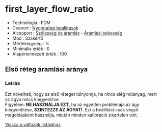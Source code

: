 # first\_layer\_flow\_ratio

* Technológia : FDM
* Csoport : [Nyomtatási beállítások](../../../konfig/print_settings)
* Alcsoport : [Szélesség és áramlás](../../beallitasok/print_settings.md#largeur-et-débit) - [Áramlási sebesség](first_layer_flow_ratio.md)
* Mód : Szakértő
* Mértékegység : %
* Minimális érték :  0
* Alapértelmezett érték : 100

## Első réteg áramlási aránya

### Leírás

Ezt növelheti, hogy az első réteget túlnyomja, ha nincs elég műanyag, mert az ágya nincs kiegyenlítve.  
Figyelem: **NE HASZNÁLJA EZT**, ha az egyetlen problémája az ágy kiegyenlítése, **SZINTEZZE AZ ÁGYAT!**. Ezt a beállítást csak végső megoldásként használja, miután minden kalibráció sikertelen volt.

[Vissza a változók listájához](../../variable_list)

